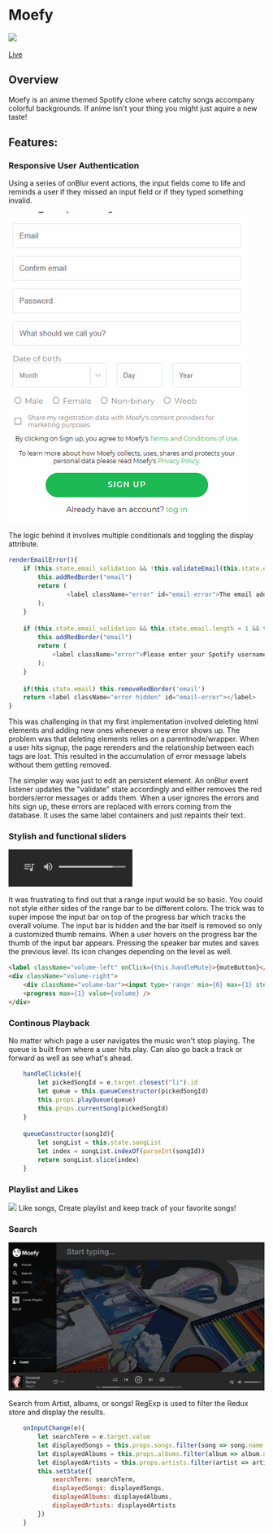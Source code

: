 # Moefy
![](app/assets/images/markdown/demo.gif)

[Live](https://moefy.herokuapp.com/#/)
## Overview
Moefy is an anime themed Spotify clone where catchy songs accompany colorful backgrounds. If anime isn't your thing you might just aquire a new taste!

## Features:
### Responsive User Authentication
Using a series of onBlur event actions, the input fields come to life and reminds a user if they missed an input field or if they typed something invalid.

![](app/assets/images/markdown/login.gif)

The logic behind it involves multiple conditionals and toggling the display attribute.
```javascript
renderEmailError(){
    if (this.state.email_validation && !this.validateEmail(this.state.email) && this.props.formType === "signup") {
        this.addRedBorder("email")
        return (
                <label className="error" id="email-error">The email address you supplied is invalid.</label>
        );
    }

    if (this.state.email_validation && this.state.email.length < 1 && this.props.formType === "login") {
        this.addRedBorder("email")
        return (
            <label className="error">Please enter your Spotify username or email address.</label>
        );
    }

    if(this.state.email) this.removeRedBorder('email')
    return <label className="error hidden" id="email-error"></label>
}
```
This was challenging in that my first implementation involved deleting html elements and adding new ones whenever a new error shows up. The problem was that deleting elements relies on a parentnode/wrapper. When a user hits signup, the page rerenders and the relationship between each tags are lost. This resulted in the accumulation of error message labels without them getting removed. 

The simpler way was just to edit an persistent element. An onBlur event listener updates the "validate" state accordingly and either removes the red borders/error messages or adds them. When a user ignores the errors and hits sign up, these errors are replaced with errors coming from the database. It uses the same label containers and just repaints their text.


### Stylish and functional sliders

![](app/assets/images/markdown/volume.gif)

It was frustrating to find out that a range input would be so basic. You could not style either sides of the range bar to be different colors. The trick was to super impose the input bar on top of the progress bar which tracks the overall volume. The input bar is hidden and the bar itself is removed so only a customized thumb remains. When a user hovers on the progress bar the thumb of the input bar appears. Pressing the speaker bar mutes and saves the previous level. Its icon changes depending on the level as well.
```html
<label className="volume-left" onClick={this.handleMute}>{muteButton}</label>
<div className="volume-right">
    <div className="volume-bar"><input type='range' min={0} max={1} step='any' value={volume} onChange={this.handleVolumeChange} /></div>
    <progress max={1} value={volume} />
</div>
```

### Continous Playback

No matter which page a user navigates the music won't stop playing. The queue is built from where a user hits play. Can also go back a track or forward as well as see what's ahead.

```javaScript
    handleClicks(e){
        let pickedSongId = e.target.closest("li").id
        let queue = this.queueConstructor(pickedSongId)
        this.props.playQueue(queue)
        this.props.currentSong(pickedSongId)
    }

    queueConstructor(songId){
        let songList = this.state.songList
        let index = songList.indexOf(parseInt(songId))
        return songList.slice(index)
    }
```

### Playlist and Likes

![](app/assets/images/markdown/playlist.gif)
Like songs, Create playlist and keep track of your favorite songs!



### Search
![](app/assets/images/markdown/search.gif)

Search from Artist, albums, or songs! RegExp is used to filter the Redux store and display the results.

```javaScript
    onInputChange(e){
        let searchTerm = e.target.value
        let displayedSongs = this.props.songs.filter(song => song.name.match(new RegExp(searchTerm, "i")))
        let displayedAlbums = this.props.albums.filter(album => album.name.match(new RegExp(searchTerm, "i")))
        let displayedArtists = this.props.artists.filter(artist => artist.name.match(new RegExp(searchTerm, "i")))
        this.setState({
            searchTerm: searchTerm,
            displayedSongs: displayedSongs,
            displayedAlbums: displayedAlbums,
            displayedArtists: displayedArtists
        })
    }
```






